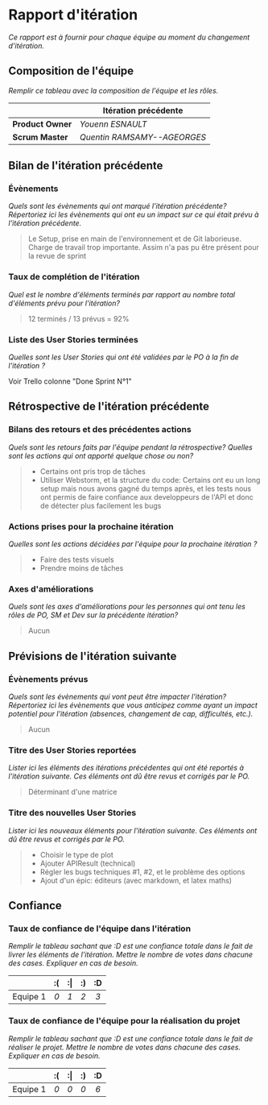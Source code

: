 # Rapport d'itération  

*Ce rapport est à fournir pour chaque équipe au moment du changement d'itération.*

## Composition de l'équipe 

*Remplir ce tableau avec la composition de l'équipe et les rôles.*

|  &nbsp;                 | Itération précédente     |
| -------------           |-------------             |
| **Product Owner**       | *Youenn ESNAULT*         |
| **Scrum Master**        | *Quentin RAMSAMY--AGEORGES*|

## Bilan de l'itération précédente  

### Évènements 

*Quels sont les évènements qui ont marqué l'itération précédente? Répertoriez ici les évènements qui ont eu un impact sur ce qui était prévu à l'itération précédente.*

> Le Setup, prise en main de l'environnement et de Git laborieuse. 
> Charge de travail trop importante.
> Assim n'a pas pu être présent pour la revue de sprint


### Taux de complétion de l'itération  

*Quel est le nombre d'éléments terminés par rapport au nombre total d'éléments prévu pour l'itération?*

> 12 terminés / 13 prévus = 92%

### Liste des User Stories terminées

*Quelles sont les User Stories qui ont été validées par le PO à la fin de l'itération ?*

Voir Trello colonne "Done Sprint N°1"

## Rétrospective de l'itération précédente
  
### Bilans des retours et des précédentes actions 

*Quels sont les retours faits par l'équipe pendant la rétrospective? Quelles sont les actions qui ont apporté quelque chose ou non?*

> * Certains ont pris trop de tâches
> * Utiliser Webstorm, et la structure du code: Certains ont eu un long setup mais nous avons gagné du temps après, et les tests nous ont permis de faire confiance aux developpeurs de l'API et donc de détecter plus facilement les bugs

### Actions prises pour la prochaine itération

*Quelles sont les actions décidées par l'équipe pour la prochaine itération ?*

> * Faire des tests visuels
> * Prendre moins de tâches

### Axes d'améliorations 

*Quels sont les axes d'améliorations pour les personnes qui ont tenu les rôles de PO, SM et Dev sur la précédente itération?*

> Aucun

## Prévisions de l'itération suivante

### Évènements prévus  

*Quels sont les évènements qui vont peut être impacter l'itération? Répertoriez ici les évènements que vous anticipez comme ayant un impact potentiel pour l'itération (absences, changement de cap, difficultés, etc.).*

> Aucun

### Titre des User Stories reportées

*Lister ici les éléments des itérations précédentes qui ont été reportés à l'itération suivante. Ces éléments ont dû être revus et corrigés par le PO.*

> Déterminant d'une matrice

### Titre des nouvelles User Stories  

*Lister ici les nouveaux éléments pour l'itération suivante. Ces éléments ont dû être revus et corrigés par le PO.*

> * Choisir le type de plot
> * Ajouter APIResult (technical)
> * Régler les bugs techniques #1, #2, et le problème des options
> * Ajout d'un épic: éditeurs (avec markdown, et latex maths)

## Confiance 

### Taux de confiance de l'équipe dans l'itération

*Remplir le tableau sachant que :D est une confiance totale dans le fait de livrer les éléments de l'itération. Mettre le nombre de votes dans chacune des cases. Expliquer en cas de besoin.*

|          	| :( 	| :&#124; 	| :) 	| :D 	|
|:--------:	|:----:	|:----:	    |:----:	|:----:	|
| Equipe 1 	|  *0* 	|  *1* 	    |  *2* 	|  *3* 	|

### Taux de confiance de l'équipe pour la réalisation du projet

*Remplir le tableau sachant que :D est une confiance totale dans le fait de réaliser le projet. Mettre le nombre de votes dans chacune des cases. Expliquer en cas de besoin.*

|          	| :( 	| :&#124; 	| :) 	| :D 	|
|:--------:	|:----:	|:----:	    |:----:	|:----:	|
| Equipe 1 	|  *0* 	|  *0* 	    |  *0* 	|  *6* 	|

 
 
